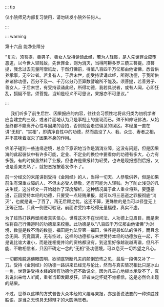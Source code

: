 ::: tip

仅小院师兄内部复习使用，请勿转发小院外任何人。

:::

::: warning

第十六品 能净业障分

​         “复次，须菩提，善男子、善女人受持读诵此经，若为人轻贱，是人先世罪业应堕恶道，以今世人轻贱故，先世罪业，则为消灭，当得阿耨多罗三藐三菩提。须菩提，我念过去无量阿僧祇劫，于然灯佛前，得值八百四千万亿那由他诸佛，悉皆供养承事，无空过者。若复有人，于后末世，能受持读诵此经，所得功德，于我所供养诸佛功德，百分不及一、千万亿分乃至算数譬喻所不能及。须菩提，若善男子、善女人，于后末世，有受持读诵此经，所得功德，我若具说者，或有人闻，心即狂乱，狐疑不信。须菩提，当知是经义不可思议，果报亦不可思议。” 

:::

　          我们听多了前生后世、因果报应的内容，往往会习惯性地将此归类为初机学者应当建立的三观，或者片面地认为只是事相上的显现而已。殊不知修证佛法，从始至终都不能离开心性与因果的合拍，否则就会走进偏见的误区。本经虽一直在讲“无相”、“实相”，即清净自性中的功德，然而虽没了人、我、众生、寿者之相，并不意味着泯灭了因果本身的作用。

​         佛弟子碰到一些违缘逆境，总会下意识地当作是消消业障，这没有问题，但是因果海的此起彼伏中有许多可能，定业、不定业的换位中要看你的功德有多大，心力有多强。有的时候虽然转了业报，但也许是重报转为轻受，也许是现报挪到后报，又也是善果先熟了，就把恶报按着发作不了。

​         前一分经文的末尾讲到受持《金刚经》的人，当得一切天、人恭敬供养，但是如果前生有深重业障的人，不但未必受人恭敬，还有可能为人轻贱。为了防止浅见的凡夫生疑，这分经文一开始就作了深度解析，这种情况属于此人重业将熟，要堕恶道，正因受持本经的功德，只要受一点轻贱果报，就可以将三恶道之罪报彻底“消灭”，也就是说一了百了，再无后顾之忧。这还不算，更殊胜的是当可以径登无上正等正觉。只此一例便可验证，前面讲受持本经得无量福德，真实不虚。

​         为了趁热打铁再塑闻者真实信心，世尊这次不在世间法、人功德上见眉目，而是索性将自己行佛道时的功德拿来校量。此功德是以“八百四千万亿那由他诸佛”为对境，数量是数不清的数量，福田是九法界第一福田，供养是最如法的供养，而且念念无间、究竟圆满，无有空过，这样的功德都与末世受持本经的功德放在一起，不是说比谁大谁小，而是连相提并论的资格都没有。到这里好像越说越离谱，但凡不能、不敢相信者，只因不确定一念的“无相”圣功德境，可以息灭一切希望之凡心。

​         一切都难脱逃佛眼圆明，欲彻底斩断凡夫的颠倒恐怖之见，最后一段佛又补了一刀。受持《金刚经》的功德一路讲来已经无与伦比，然而与真实情况相比只是冰山一角，世尊讲受持本经的所有功德他还不敢说全，因为凡夫心地根本承受不了，真若说出来给人听闻，重者当即发颠发狂，轻者决定怀疑不肯相信，这是必然会出现的结果。        

​         不过，世尊以这样的方式普告大众本经的义趣与果报，亦是善说法要的一种殊胜殊胜语，是当之无愧具无碍辩才的大圆满觉者。